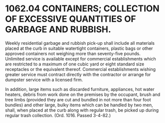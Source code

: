 1062.04 CONTAINERS; COLLECTION OF EXCESSIVE QUANTITIES OF GARBAGE AND RUBBISH.
==============================================================================

Weekly residential garbage and rubbish pick-up shall include all
materials placed at the curb in suitable watertight containers, plastic
bags or other approved containers not weighing more than seventy-five
pounds. Unlimited service is available except for commercial
establishments which are restricted to a maximum of one cubic yard or
eight standard size receptacles or the equivalent thereof. Commercial
establishments wishing greater service must contract directly with the
contractor or arrange for dumpster service with a licensed firm.

In addition, large items such as discarded furniture, appliances, hot
water heaters, debris from work done on the premises by the occupant,
brush and tree limbs (provided they are cut and bundled in not more than
four foot bundles) and other large, bulky items which can be handled by
two men, shall, when placed at the curb along with regular trash, be
picked up during regular trash collection. (Ord. 1016. Passed 3-4-82.)
